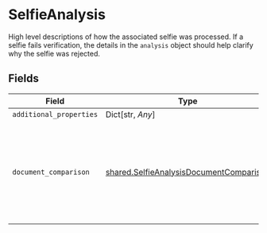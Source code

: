 # SelfieAnalysis

High level descriptions of how the associated selfie was processed. If a selfie fails verification, the details in the `analysis` object should help clarify why the selfie was rejected.


## Fields

| Field                                                                                                        | Type                                                                                                         | Required                                                                                                     | Description                                                                                                  |
| ------------------------------------------------------------------------------------------------------------ | ------------------------------------------------------------------------------------------------------------ | ------------------------------------------------------------------------------------------------------------ | ------------------------------------------------------------------------------------------------------------ |
| `additional_properties`                                                                                      | Dict[str, *Any*]                                                                                             | :heavy_minus_sign:                                                                                           | N/A                                                                                                          |
| `document_comparison`                                                                                        | [shared.SelfieAnalysisDocumentComparison](../../models/shared/selfieanalysisdocumentcomparison.md)           | :heavy_check_mark:                                                                                           | Information about the comparison between the selfie and the document (if documentary verification also ran). |